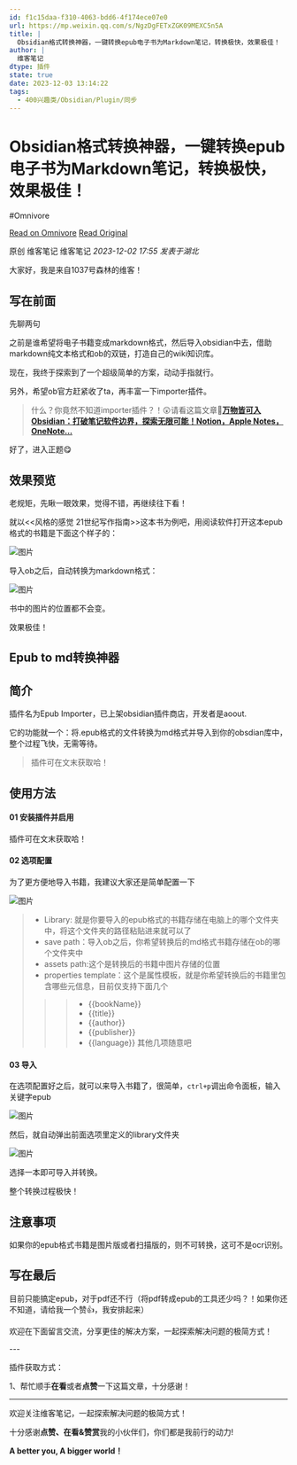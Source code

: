 ```yaml
---
id: f1c15daa-f310-4063-bdd6-4f174ece07e0
url: https://mp.weixin.qq.com/s/NgzDgFETxZGK09MEXC5n5A
title: |
  Obsidian格式转换神器，一键转换epub电子书为Markdown笔记，转换极快，效果极佳！
author: |
  维客笔记
dtype: 插件
state: true
date: 2023-12-03 13:14:22
tags:
  - 400兴趣类/Obsidian/Plugin/同步
---
```



# Obsidian格式转换神器，一键转换epub电子书为Markdown笔记，转换极快，效果极佳！
#Omnivore

[Read on Omnivore](https://omnivore.app/me/https-mp-weixin-qq-com-s-ngz-dg-fe-tx-zgk-09-mexc-5-n-5-a-18c2e1941dd)
[Read Original](https://mp.weixin.qq.com/s/NgzDgFETxZGK09MEXC5n5A)

原创 维客笔记  维客笔记 _2023-12-02 17:55_ _发表于湖北_ 

大家好，我是来自1037号森林的维客！

## 写在前面 

先聊两句

之前是谁希望将电子书籍变成markdown格式，然后导入obsidian中去，借助markdown纯文本格式和ob的双链，打造自己的wiki知识库。

现在，我终于探索到了一个超级简单的方案，动动手指就行。

另外，希望ob官方赶紧收了ta，再丰富一下importer插件。

> 什么？你竟然不知道importer插件？！😲请看这篇文章📌[**万物皆可入Obsidian：打破笔记软件边界，探索无限可能！Notion，Apple Notes，OneNote...**](http://mp.weixin.qq.com/s?%5F%5Fbiz=Mzg5Njk3MDUyMQ==&mid=2247488857&idx=1&sn=0c0abbef2ec6f53ca81f35b1743be74b&chksm=c079af2ff70e2639be7a9d4ebf3b493303e345d2b9641e9cb51ee7af89216b33162a7bab18ee&scene=21#wechat%5Fredirect)

好了，进入正题😋

## 效果预览 

老规矩，先瞅一眼效果，觉得不错，再继续往下看！

就以<<风格的感觉 21世纪写作指南>>这本书为例吧，用阅读软件打开这本epub格式的书籍是下面这个样子的：

![图片](https://proxy-prod.omnivore-image-cache.app/0x0,sfyTYqTJMmjdwUYMBwhb5NWt8oezIzRaAg9B4HeIme9U/https://mmbiz.qpic.cn/sz_mmbiz_png/h0UtZibCfO5mmXf5h7PkoToxYL8eztWZslTLkez4B7QChNZ5v95KI3a86pSCBCvYuRpAyQ0sicV8lZR9NpPib0NOA/640?wx_fmt=png&from=appmsg)

导入ob之后，自动转换为markdown格式：

![图片](https://proxy-prod.omnivore-image-cache.app/0x0,s4N-9ClFmGHjGSHeW6NOs3QpG4QYeTHnjvInFdEaDQlo/https://mmbiz.qpic.cn/sz_mmbiz_png/h0UtZibCfO5mmXf5h7PkoToxYL8eztWZs6zhCFKWmiaYTQOVTMKyk6lOAdQc0jXKt0WdKtepoWTkQU604eCpAuRw/640?wx_fmt=png&from=appmsg)

书中的图片的位置都不会变。

效果极佳！

## Epub to md转换神器 

## 简介

插件名为Epub Importer，已上架obsidian插件商店，开发者是aoout.

它的功能就一个：将.epub格式的文件转换为md格式并导入到你的obsdian库中，整个过程飞快，无需等待。

> 插件可在文末获取哈！

## 使用方法

#### 01 安装插件并启用

插件可在文末获取哈！

#### 02 选项配置

为了更方便地导入书籍，我建议大家还是简单配置一下

![图片](https://proxy-prod.omnivore-image-cache.app/0x0,s8ZSw9iL2bZa-emiR-sNU95Q4CJZsdEHiTLpCkgtG9II/https://mmbiz.qpic.cn/sz_mmbiz_png/h0UtZibCfO5mmXf5h7PkoToxYL8eztWZsIPRFDbicLsADmloQokWJcuzo1ql2hSLBVzvWn5Uc0BJ5cG0vj7at0uQ/640?wx_fmt=png&from=appmsg)

> * Library: 就是你要导入的epub格式的书籍存储在电脑上的哪个文件夹中，将这个文件夹的路径粘贴进来就可以了
> * save path：导入ob之后，你希望转换后的md格式书籍存储在ob的哪个文件夹中
> * assets path:这个是转换后的书籍中图片存储的位置
> * properties template：这个是属性模板，就是你希望转换后的书籍里包含哪些元信息，目前仅支持下面几个
> 
>>> * {{bookName}}
>>> * {{title}}
>>> * {{author}}
>>> * {{publisher}}
>>> * {{language}} 其他几项随意吧

#### 03 导入

在选项配置好之后，就可以来导入书籍了，很简单，`ctrl+p`调出命令面板，输入关键字epub

![图片](https://proxy-prod.omnivore-image-cache.app/0x0,swspBTpBo0ZSDJfohwC1M2RiUk105zOSj8rAm5k864gs/https://mmbiz.qpic.cn/sz_mmbiz_png/h0UtZibCfO5mmXf5h7PkoToxYL8eztWZsnMXnak1bVlr91rrhxyku9aItucms0TpwwPS3bc5dicPGSzbvZ7ksorw/640?wx_fmt=png&from=appmsg)

然后，就自动弹出前面选项里定义的library文件夹

![图片](https://proxy-prod.omnivore-image-cache.app/0x0,sgpglRz1ym1cp8UhLyEJZ35TN0yxZIo1u8JsSEenaVn0/https://mmbiz.qpic.cn/sz_mmbiz_png/h0UtZibCfO5mmXf5h7PkoToxYL8eztWZszohHKR4rUu0HKSsv6hbZsrRU37pvW3HBqibVETbt8icqYhrAutWWN69A/640?wx_fmt=png&from=appmsg)

选择一本即可导入并转换。

整个转换过程极快！

## 注意事项

如果你的epub格式书籍是图片版或者扫描版的，则不可转换，这可不是ocr识别。

## 写在最后 

目前只能搞定epub，对于pdf还不行（将pdf转成epub的工具还少吗？！如果你还不知道，请给我一个赞👍，我安排起来）

欢迎在下面留言交流，分享更佳的解决方案，一起探索解决问题的极简方式！

\---

插件获取方式：

1、帮忙顺手**在看**或者**点赞**一下这篇文章，十分感谢！

---

欢迎关注维客笔记，一起探索解决问题的极简方式！

十分感谢**点赞、在看&赞赏**我的小伙伴们，你们都是我前行的动力!

**A better you, A bigger world！**



